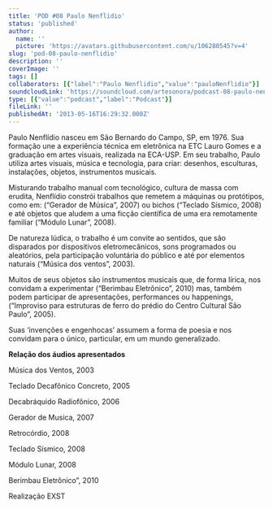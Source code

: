 ```yaml
---
title: 'POD #08 Paulo Nenflidio'
status: 'published'
author:
  name: ''
  picture: 'https://avatars.githubusercontent.com/u/106280545?v=4'
slug: 'pod-08-paulo-nenflidio'
description: ''
coverImage: ''
tags: []
collaborators: [{"label":"Paulo Nenflidio","value":"pauloNenflidio"}]
soundcloudLink: 'https://soundcloud.com/artesonora/podcast-08-paulo-nenflidio?in=artesonora/sets/podcast&si=8e2ceeed7a4b495597169d7e8e6f504f&utm_source=clipboard&utm_medium=text&utm_campaign=social_sharing'
type: [{"value":"podcast","label":"Podcast"}]
fileLink: ''
publishedAt: '2013-05-16T16:29:32.000Z'
---
```


Paulo Nenflídio nasceu em São Bernardo do Campo, SP, em 1976. Sua formação une a experiência técnica em eletrônica na ETC Lauro Gomes e a graduação em artes visuais, realizada na ECA-USP. Em seu trabalho, Paulo utiliza artes visuais, música e tecnologia, para criar: desenhos, esculturas, instalações, objetos, instrumentos musicais.

Misturando trabalho manual com tecnológico, cultura de massa com erudita, Nenflídio constrói trabalhos que remetem a máquinas ou protótipos, como em: (“Gerador de Música”, 2007) ou bichos (“Teclado Sísmico, 2008) e até objetos que aludem a uma ficção científica de uma era remotamente familiar (“Módulo Lunar”, 2008).

De natureza lúdica, o trabalho é um convite ao sentidos, que são disparados por dispositivos eletromecânicos, sons programados ou aleatórios, pela participação voluntária do público e até por elementos naturais (“Música dos ventos”, 2003).

Muitos de seus objetos são instrumentos musicais que, de forma lírica, nos convidam a experimentar (“Berimbau Eletrônico”, 2010) mas, também podem participar de apresentações, performances ou happenings, (“Improviso para estruturas de ferro do prédio do Centro Cultural São Paulo”, 2005).

Suas ‘invenções e engenhocas’ assumem a forma de poesia e nos convidam para o único, particular, em um mundo generalizado.

**Relação dos áudios apresentados**

Música dos Ventos, 2003

Teclado Decafônico Concreto, 2005

Decabráquido Radiofônico, 2006

Gerador de Musica, 2007

Retrocórdio, 2008

Teclado Sísmico, 2008

Módulo Lunar, 2008

Berimbau Eletrônico”, 2010

Realização EXST